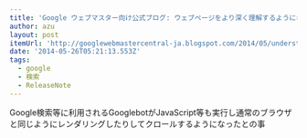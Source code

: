 ```yaml
---
title: 'Google ウェブマスター向け公式ブログ: ウェブページをより深く理解するようになりました'
author: azu
layout: post
itemUrl: 'http://googlewebmastercentral-ja.blogspot.com/2014/05/understanding-web-pages-better.html'
date: '2014-05-26T05:21:13.553Z'
tags:
  - google
  - 検索
  - ReleaseNote
---
```

Google検索等に利用されるGooglebotがJavaScript等も実行し通常のブラウザと同じようにレンダリングしたりしてクロールするようになったとの事
